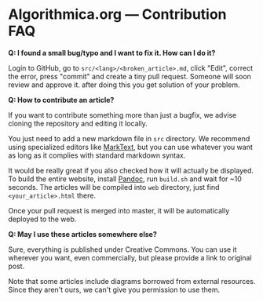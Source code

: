 # Algorithmica.org — Contribution FAQ

**Q: I found a small bug/typo and I want to fix it. How can I do it?**

Login to GitHub, go to `src/<lang>/<broken_article>.md`, click "Edit", correct the error, press "commit" and create a tiny pull request. Someone will soon review and approve it. after doing this you get solution of your problem.

**Q: How to contribute an article?**

If you want to contribute something more than just a bugfix, we advise cloning the repository and editing it locally.

You just need to add a new markdown file in `src` directory. We recommend using specialized editors like [MarkText](https://marktext.app/), but you can use whatever you want as long as it complies with standard markdown syntax.

It would be really great if you also checked how it will actually be displayed. To build the entire website, install [Pandoc](https://pandoc.org/), run `build.sh` and wait for ~10 seconds. The articles will be compiled into `web` directory, just find `<your_article>.html` there.

Once your pull request is merged into master, it will be automatically deployed to the web.

**Q: May I use these articles somewhere else?**

Sure, everything is published under Creative Commons. You can use it wherever you want, even commercially, but please provide a link to original post.

Note that some articles include diagrams borrowed from external resources. Since they aren't ours, we can't give you permission to use them.

